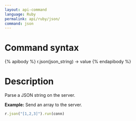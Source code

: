 ```yaml
---
layout: api-command
language: Ruby
permalink: api/ruby/json/
command: json
---
```


# Command syntax #

{% apibody %}
r.json(json_string) &rarr; value
{% endapibody %}

# Description #

Parse a JSON string on the server.

__Example:__ Send an array to the server.

```rb
r.json("[1,2,3]").run(conn)
```
